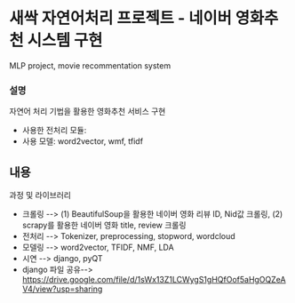 # 새싹 자연어처리 프로젝트 - 네이버 영화추천 시스템 구현
MLP project, movie recommentation system

### 설명 
자연어 처리 기법을 활용한 영화추천 서비스 구현
- 사용한 전처리 모듈:
- 사용 모델: word2vector, wmf, tfidf

## 내용 
과정 및 라이브러리
- 크롤링 --> (1) BeautifulSoup을 활용한 네이버 영화 리뷰 ID, Nid값 크롤링, (2) scrapy를 활용한 네이버 영화 title, review 크롤링 
- 전처리 --> Tokenizer, preprocessing, stopword, wordcloud
- 모델링 --> word2vector, TFIDF, NMF, LDA
- 시연 --> django, pyQT
- django 파일 공유--> https://drive.google.com/file/d/1sWx13Z1LCWygS1gHQfOof5aHgOQZeAV4/view?usp=sharing
